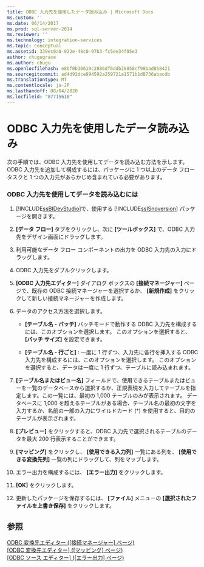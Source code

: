 ```yaml
---
title: ODBC 入力先を使用したデータ読み込み | Microsoft Docs
ms.custom: ''
ms.date: 06/14/2017
ms.prod: sql-server-2014
ms.reviewer: ''
ms.technology: integration-services
ms.topic: conceptual
ms.assetid: 339ec0a8-922e-48c0-97b3-fc5ee34f95e3
author: chugugrace
ms.author: chugu
ms.openlocfilehash: e8bf0b30619c2886df6ddb28858cf98bad858421
ms.sourcegitcommit: ad4d92dce894592a259721a1571b1d8736abacdb
ms.translationtype: MT
ms.contentlocale: ja-JP
ms.lasthandoff: 08/04/2020
ms.locfileid: "87715618"
---
```

# <a name="load-data-by-using-the-odbc-destination"></a>ODBC 入力先を使用したデータ読み込み
  次の手順では、ODBC 入力先を使用してデータを読み込む方法を示します。 ODBC 入力先を追加して構成するには、パッケージに 1 つ以上のデータ フロー タスクと 1 つの入力元があらかじめ含まれている必要があります。  
  
### <a name="to-load-data-using-an-odbc-destination"></a>ODBC 入力先を使用してデータを読み込むには  
  
1.  [!INCLUDE[ssBIDevStudio](../../includes/ssbidevstudio-md.md)]で、使用する [!INCLUDE[ssISnoversion](../../includes/ssisnoversion-md.md)] パッケージを開きます。  
  
2.  **[データ フロー]** タブをクリックし、次に **[ツールボックス]** で、ODBC 入力先をデザイン画面にドラッグします。  
  
3.  利用可能なデータ フロー コンポーネントの出力を ODBC 入力先の入力にドラッグします。  
  
4.  ODBC 入力先をダブルクリックします。  
  
5.  **[ODBC 入力先エディター]** ダイアログ ボックスの **[接続マネージャー]** ページで、既存の ODBC 接続マネージャーを選択するか、 **[新規作成]** をクリックして新しい接続マネージャーを作成します。  
  
6.  データのアクセス方法を選択します。  
  
    -   **[テーブル名 - バッチ]** バッチモードで動作する ODBC 入力先を構成するには、このオプションを選択します。 このオプションを選択すると、 **[バッチ サイズ]** を設定できます。  
  
    -   **[テーブル名 - 行ごと]** : 一度に 1 行ずつ、入力先に各行を挿入する ODBC 入力先を構成するには、このオプションを選択します。 このオプションを選択すると、データは一度に 1 行ずつ、テーブルに読み込まれます。  
  
7.  **[テーブル名またはビュー名]** フィールドで、使用できるテーブルまたはビューを一覧のデータベースから選択するか、正規表現を入力してテーブルを指定します。この一覧には、最初の 1,000 テーブルのみが表示されます。 データベースに 1,000 を超えるテーブルがある場合、テーブル名の最初の文字を入力するか、名前の一部の入力にワイルドカード (*) を使用すると、目的のテーブルが表示されます。  
  
8.  **[プレビュー]** をクリックすると、ODBC 入力先で選択されるテーブルのデータを最大 200 行表示することができます。  
  
9. **[マッピング]** をクリックし、 **[使用できる入力列]** 一覧にある列を、 **[使用できる変換先列]** 一覧の列にドラッグして、列をマップします。  
  
10. エラー出力を構成するには、 **[エラー出力]** をクリックします。  
  
11. **[OK]** をクリックします。  
  
12. 更新したパッケージを保存するには、 **[ファイル]** メニューの **[選択されたファイルを上書き保存]** をクリックします。  
  
## <a name="see-also"></a>参照  
 [ODBC 変換先エディター &#40;[接続マネージャー] ページ&#41;](../odbc-destination-editor-connection-manager-page.md)   
 [[ODBC 変換先エディター] &#40;[マッピング] ページ&#41;](../odbc-destination-editor-mappings-page.md)   
 [[ODBC ソース エディター] &#40;[エラー出力] ページ&#41;](../odbc-source-editor-error-output-page.md)  
  
  
